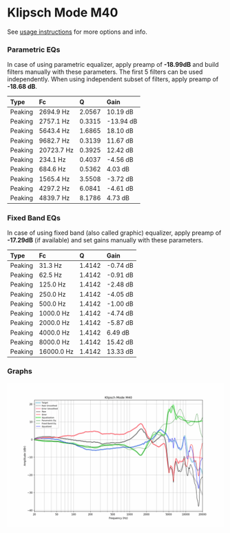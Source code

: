 # Klipsch Mode M40
See [usage instructions](https://github.com/jaakkopasanen/AutoEq#usage) for more options and info.

### Parametric EQs
In case of using parametric equalizer, apply preamp of **-18.99dB** and build filters manually
with these parameters. The first 5 filters can be used independently.
When using independent subset of filters, apply preamp of **-18.68 dB**.

| Type    | Fc         |      Q | Gain      |
|:--------|:-----------|:-------|:----------|
| Peaking | 2694.9 Hz  | 2.0567 | 10.19 dB  |
| Peaking | 2757.1 Hz  | 0.3315 | -13.94 dB |
| Peaking | 5643.4 Hz  | 1.6865 | 18.10 dB  |
| Peaking | 9682.7 Hz  | 0.3139 | 11.67 dB  |
| Peaking | 20723.7 Hz | 0.3925 | 12.42 dB  |
| Peaking | 234.1 Hz   | 0.4037 | -4.56 dB  |
| Peaking | 684.6 Hz   | 0.5362 | 4.03 dB   |
| Peaking | 1565.4 Hz  | 3.5508 | -3.72 dB  |
| Peaking | 4297.2 Hz  | 6.0841 | -4.61 dB  |
| Peaking | 4839.7 Hz  | 8.1786 | 4.73 dB   |

### Fixed Band EQs
In case of using fixed band (also called graphic) equalizer, apply preamp of **-17.29dB**
(if available) and set gains manually with these parameters.

| Type    | Fc         |      Q | Gain     |
|:--------|:-----------|:-------|:---------|
| Peaking | 31.3 Hz    | 1.4142 | -0.74 dB |
| Peaking | 62.5 Hz    | 1.4142 | -0.91 dB |
| Peaking | 125.0 Hz   | 1.4142 | -2.48 dB |
| Peaking | 250.0 Hz   | 1.4142 | -4.05 dB |
| Peaking | 500.0 Hz   | 1.4142 | -1.00 dB |
| Peaking | 1000.0 Hz  | 1.4142 | -4.74 dB |
| Peaking | 2000.0 Hz  | 1.4142 | -5.87 dB |
| Peaking | 4000.0 Hz  | 1.4142 | 6.49 dB  |
| Peaking | 8000.0 Hz  | 1.4142 | 15.42 dB |
| Peaking | 16000.0 Hz | 1.4142 | 13.33 dB |

### Graphs
![](./Klipsch%20Mode%20M40.png)